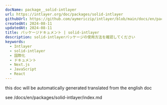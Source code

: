 ```yaml
---
docName: package__solid-intlayer
url: https://intlayer.org/doc/packages/solid-intlayer
githubUrl: https://github.com/aymericzip/intlayer/blob/main/docs/en/packages/solid-intlayer/index.md
createdAt: 2024-08-11
updatedAt: 2024-08-11
title: パッケージドキュメント | solid-intlayer
description: solid-intlayerパッケージの使用方法を確認してください
keywords:
  - Intlayer
  - solid-intlayer
  - 国際化
  - ドキュメント
  - Next.js
  - JavaScript
  - React
---
```


this doc will be automatically generated translated from the english doc

see /docs/en/packages/solid-intlayer/index.md
